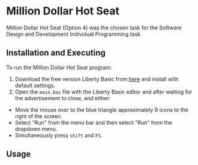 # Million Dollar Hot Seat
Million Dollar Hot Seat (Option 4) was the chosen task for the Software Design and Development Individual Programming task.

## Installation and Executing
To run the Million Dollar Hot Seat program:
1. Download the free version Liberty Basic from [here](https://www.libertybasic.com/download.html) and install with default settings.
1. Open the ```main.bas``` file with the Liberty Basic editor and after waiting for the advertisement to close, and either:
  * Move the mouse over to the blue triangle approximately 9 icons to the right of the screen.
  * Select "Run" from the menu bar and then select "Run" from the dropdown menu.
  * Simultaneously press ```shift``` and ```F5```.

## Usage
